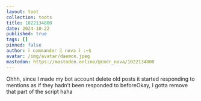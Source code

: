 ```yaml
---
layout: toot
collection: toots
title: 1022134800
date: 2024-10-22
published: true
tags: []
pinned: false
author: ⸸ commander ░ nova ⸸ :~$
avatar: /img/avatar/daemon.jpeg
mastodon: https://mastodon.online/@cmdr_nova/1022134800
---
```


Ohhh, since I made my bot account delete old posts it started responding to mentions as if they hadn’t been responded to beforeOkay, I gotta remove that part of the script haha
